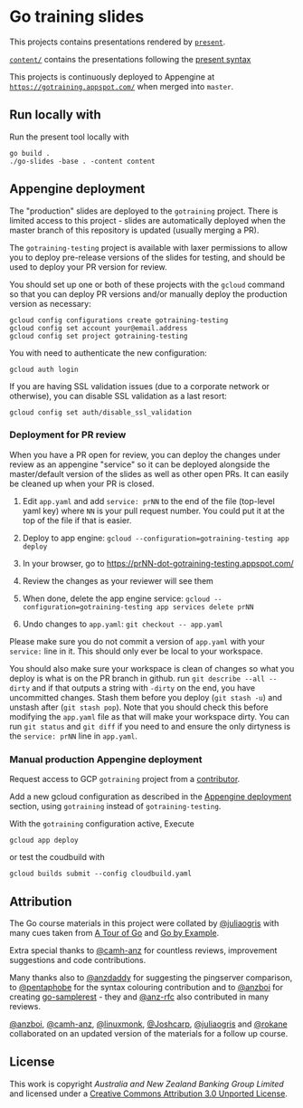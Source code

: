 # Go training slides

This projects contains presentations rendered by [`present`](https://godoc.org/golang.org/x/tools/cmd/present).

[`content/`](content) contains the presentations following the [present syntax](https://godoc.org/golang.org/x/tools/present)

This projects is continuously deployed to Appengine at [`https://gotraining.appspot.com/`](https://gotraining.appspot.com) when merged into `master`.

## Run locally with

Run the present tool locally with

    go build .
    ./go-slides -base . -content content


## Appengine deployment

The "production" slides are deployed to the `gotraining` project. There is
limited access to this project - slides are automatically deployed when
the master branch of this repository is updated (usually merging a PR).

The `gotraining-testing` project is available with laxer permissions to
allow you to deploy pre-release versions of the slides for testing, and
should be used to deploy your PR version for review.

You should set up one or both of these projects with the `gcloud`
command so that you can deploy PR versions and/or manually deploy the
production version as necessary:

    gcloud config configurations create gotraining-testing
    gcloud config set account your@email.address
    gcloud config set project gotraining-testing

You with need to authenticate the new configuration:

    gcloud auth login
    
If you are having SSL validation issues (due to a corporate network or
otherwise), you can disable SSL validation as a last resort:

    gcloud config set auth/disable_ssl_validation

### Deployment for PR review

When you have a PR open for review, you can deploy the changes under
review as an appengine "service" so it can be deployed alongside the
master/default version of the slides as well as other open PRs. It can
easily be cleaned up when your PR is closed.

1. Edit `app.yaml` and add `service: prNN` to the end of the file
   (top-level yaml key) where `NN` is your pull request number. You
   could put it at the top of the file if that is easier.

1. Deploy to app engine: `gcloud --configuration=gotraining-testing app deploy`

1. In your browser, go to https://prNN-dot-gotraining-testing.appspot.com/

1. Review the changes as your reviewer will see them

1. When done, delete the app engine service:
     `gcloud --configuration=gotraining-testing app services delete prNN`

1. Undo changes to `app.yaml`: `git checkout -- app.yaml`

Please make sure you do not commit a version of `app.yaml` with your
`service:` line in it. This should only ever be local to your workspace.

You should also make sure your workspace is clean of changes so what you
deploy is what is on the PR branch in github. run `git describe --all
--dirty` and if that outputs a string with `-dirty` on the end, you have
uncommitted changes. Stash them before you deploy (`git stash -u`) and
unstash after (`git stash pop`). Note that you should check this before
modifying the `app.yaml` file as that will make your workspace dirty.
You can run `git status` and `git diff` if you need to and ensure the
only dirtyness is the `service: prNN` line in `app.yaml`.

### Manual production Appengine deployment

Request access to GCP `gotraining` project from a [contributor](https://github.com/anz-bank/go-slides/graphs/contributors). 

Add a new gcloud configuration as described in the [Appengine deployment](#appengine-deployment) section, using `gotraining` instead of `gotraining-testing`.

With the `gotraining` configuration active, Execute

    gcloud app deploy

or test the coudbuild with

    gcloud builds submit --config cloudbuild.yaml

## Attribution

The Go course materials in this project were collated by [@juliaogris](https://github.com/juliaogris) with many cues taken from [A Tour of Go](https://tour.golang.org/) and [Go by Example](https://gobyexample.com/).

Extra special thanks to [@camh-anz](https://github.com/camh-anz) for countless reviews, improvement suggestions and code contributions.

Many thanks also to [@anzdaddy](https://github.com/anzdaddy) for suggesting the pingserver comparison, to [@pentaphobe](https://github.com/pentaphobe) for the syntax colouring contribution and to [@anzboi](https://github.com/anzboi) for creating [go-samplerest](https://github.com/anz-bank/go-samplerest) - they and [@anz-rfc](https://github.com/anz-rfc) also contributed in many reviews.

[@anzboi](https://github.com/anzboi), [@camh-anz](https://github.com/camh-anz), [@linuxmonk](https://github.com/linuxmonk), [@Joshcarp](https://github.com/Joshcarp), [@juliaogris](https://github.com/juliaogris) and [@rokane](https://github.com/rokane) collaborated on an updated version of the materials for a follow up course.

## License

This work is copyright _Australia and New Zealand Banking Group Limited_ and licensed under a [Creative Commons Attribution 3.0 Unported License](https://creativecommons.org/licenses/by/3.0/).
